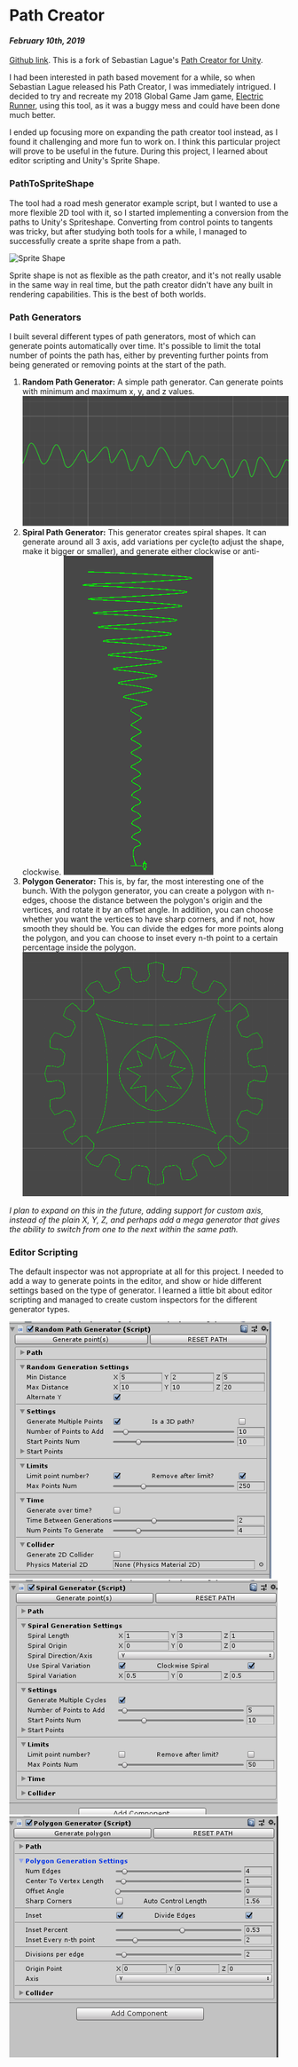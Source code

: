 [comment]: # (*.title*Path Creator*.title*)
[comment]: # (*.desc*A fork of Sebastian Lague's Path Creator for Unity, with path generation and Path to SpriteShape conversion*.desc*)
[comment]: # (*.tags*unity, C#, editor, path, path creator, github, finished, featured*.tags*)
[comment]: # (*.date*10-2-2019*.date*)

# Path Creator

#### *February 10th, 2019*

[Github link](https://github.com/hadiDanial/Path-Creator). This is a fork of Sebastian Lague's [Path Creator for Unity](https://github.com/SebLague/Path-Creator).

I had been interested in path based movement for a while, so when Sebastian Lague released his Path Creator, I was immediately intrigued. I decided to try and recreate my 2018 Global Game Jam game, [Electric Runner](https://globalgamejam.org/2018/games/electric-runner), using this tool, as it was a buggy mess and could have been done much better.

I ended up focusing more on expanding the path creator tool instead, as I found it challenging and more fun to work on. I think this particular project will prove to be useful in the future. During this project, I learned about editor scripting and Unity's Sprite Shape.

### PathToSpriteShape

The tool had a road mesh generator example script, but I wanted to use a more flexible 2D tool with it, so I started implementing a conversion from the paths to Unity's Spriteshape. Converting from control points to tangents was tricky, but after studying both tools for a while, I managed to successfully create a sprite shape from a path.

![Sprite Shape](path_creator_assets/pathToSpriteShape.gif)

Sprite shape is not as flexible as the path creator, and it's not really usable in the same way in real time, but the path creator didn't have any built in rendering capabilities. This is the best of both worlds.

### Path Generators

I built several different types of path generators, most of which can generate points automatically over time. It's possible to limit the total number of points the path has, either by preventing further points from being generated or removing points at the start of the path.

1. **Random Path Generator:** A simple path generator. Can generate points with minimum and maximum x, y, and z values.
   ![Random Generator](path_creator_assets/randomGen.png)
2. **Spiral Path Generator:** This generator creates spiral shapes. It can generate around all 3 axis, add variations per cycle(to adjust the shape, make it bigger or smaller), and generate either clockwise or anti-clockwise.
   ![Spiral Generator](path_creator_assets/spiralGen.png)
3. **Polygon Generator:** This is, by far, the most interesting one of the bunch. With the polygon generator, you can create a polygon with n-edges, choose the distance between the polygon's origin and the vertices, and rotate it by an offset angle. In addition, you can choose whether you want the vertices to have sharp corners, and if not, how smooth they should be. You can divide the edges for more points along the polygon, and you can choose to inset every n-th point to a certain percentage inside the polygon.
   ![Polygon Generator](path_creator_assets/coverImg.png)

*I plan to expand on this in the future, adding support for custom axis, instead of the plain X, Y, Z, and perhaps add a mega generator that gives the ability to switch from one to the next within the same path.*

### Editor Scripting

The default inspector was not appropriate at all for this project. I needed to add a way to generate points in the editor, and show or hide different settings based on the type of generator. I learned a little bit about editor scripting and managed to create custom inspectors for the different generator types.

![Random Generator Editor](path_creator_assets/randomGenEditor.png)
![Spiral Generator Editor](path_creator_assets/spiralGenEditor.png)
![Polygon Generator Editor](path_creator_assets/polygonEditor.png)
